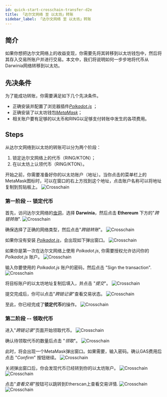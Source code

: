 ```yaml
---
id: quick-start-crosschain-transfer-d2e
title: 「达尔文网络 至 以太坊」转账
sidebar_label: 「达尔文网络 至 以太坊」转账
---
```


## 简介

如果你想把达尔文网络上的收益变现，你需要先将其转移到以太坊钱包中，然后将其存入交易所账户并进行交易。本文中，我们将说明如何一步步地将代币从Darwinia网络转移到以太坊。

## 先决条件

为了能成功转账，你需要满足如下几个先决条件。

- 正确安装并配置了浏览器插件[*Polkadot.js*](content/en/quick-start-account##) ；
- 正确安装了以太坊钱包[*MetaMask*](https://chrome.google.com/webstore/detail/metamask/nkbihfbeogaeaoehlefnkodbefgpgknn)；  
- 相关账户要有足够的以太币和RING以足够支付转账中发生的各项费用。

## Steps

从达尔文网络到以太坊的转账可以分为两个阶段：
1. 锁定达尔文网络上的代币（RING/KTON）；
2. 在以太坊上认领代币（RING/KTON）。

开始之前，你需要准备好你的以太坊账户（地址）。当你点击的菜单栏上的MetaMask图标时，可以在窗口的右上方找到这个地址，点击账户名称可以将地址复制到剪贴板上。
![Crosschain](assets/quick_start/darwinia-crosschain-transfer-d2e-00-address.png)

### 第一阶段 -- 锁定代币

首先，访问达尔文网络的[虫洞](https://wormhole.darwinia.network/)，选择 **Darwinia**，然后点击 **Ethereum** 下方的"*跨链转账*".
![Crosschain](assets/quick_start_zh-CN/darwinia-crosschain-transfer-d2e-01_zh-CN.png)

确保选择了正确的网络类型，然后点击"*跨链转账*"。
![Crosschain](assets/quick_start_zh-CN/darwinia-crosschain-transfer-d2e-02_zh-CN.png)

如果你没有安装 [*Polkadot.js*](content/en/quick-start-account##)，会出现如下弹出窗口。
![Crosschain](assets/quick_start_zh-CN/darwinia-crosschain-transfer-d2e-02-01-polkadot-missing_zh-CN.png)

如果你是第一次在达尔文网络上使用 *Polkadot.js*, 你需要授权允许访问你的 *Polkadot.js* 账户。
![Crosschain](assets/quick_start/darwinia-crosschain-transfer-d2e-02-02-polkadot-auth.png)

输入你要使用的 *Polkadot.js* 账户的密码，然后点击 "Sign the transaction".
![Crosschain](assets/quick_start/darwinia-crosschain-transfer-d2e-03-01-polkadot-sign.png)

将目标账户的以太坊地址复制后填入，并点击 "*提交*"。
![Crosschain](assets/quick_start_zh-CN/darwinia-crosschain-transfer-d2e-03_zh-CN.png)

提交完成后，你可以点击"*跨链记录*"查看交易状态。
![Crosschain](assets/quick_start_zh-CN/darwinia-crosschain-transfer-d2e-04_zh-CN.png)

至此，你已经完成了**锁定代币**的操作。
![Crosschain](assets/quick_start_zh-CN/darwinia-crosschain-transfer-d2e-05_zh-CN.png)

### 第二阶段 -- 领取代币

进入"*跨链记录*"页面开始领取代币。
![Crosschain](assets/quick_start_zh-CN/darwinia-crosschain-transfer-d2e-06_zh-CN.png)

确认待领取代币的数量后点击 "*领取*"。
![Crosschain](assets/quick_start_zh-CN/darwinia-crosschain-transfer-d2e-07_zh-CN.png)

此时，将会出现一个MetaMask弹出窗口。如果需要，输入密码。确认GAS费用后点击 "*Confirm*" 按钮继续。
![Crosschain](assets/quick_start/darwinia-crosschain-transfer-d2e-07-01-confirm.png)

关闭弹出窗口后，你会发现代币已经转到你的以太坊账户。
![Crosschain](assets/quick_start/darwinia-crosschain-transfer-d2e-07-02-close.png)
![Crosschain](assets/quick_start/darwinia-crosschain-transfer-d2e-08-success.png)

点击"*查看交易*"按钮可以跳转到Etherscan上查看交易详情.
![Crosschain](assets/quick_start_zh-CN/darwinia-crosschain-transfer-d2e-09_zh-CN.png)
![Crosschain](assets/quick_start_zh-CN/darwinia-crosschain-transfer-d2e-10_zh-CN.png)